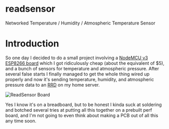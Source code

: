 # readsensor
Networked Temperature / Humidity / Atmospheric Temperature Sensor

# Introduction

So one day I decided to do a small project involving a [NodeMCU v3
ESP8266
board](https://www.theengineeringprojects.com/2018/10/introduction-to-nodemcu-v3.html)
which I got ridiculously cheap (about the equivalent of $5), and a
bunch of sensors for temperature and atmospheric pressure.  After
several false starts I finally managed to get the whole thing wired up
properly and now it's sending temperature, humidity, and atmospheric
pressure data to an [RRD](https://oss.oetiker.ch/rrdtool/) on my home
server.

![ReadSensor
 Board](https://raw.githubusercontent.com/dido/readsensor/master/readme-images/board.jpg)

Yes I know it's on a breadboard, but to be honest I kinda suck at
soldering and botched several tries at putting all this together on a
prebuilt perf board, and I'm not going to even think about making a
PCB out of all this any time soon.